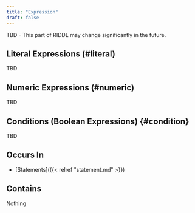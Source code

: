 ```yaml
---
title: "Expression"
draft: false
---
```


TBD - This part of RIDDL may change significantly in the future.

## Literal Expressions (#literal)
TBD

## Numeric Expressions (#numeric)
TBD

## Conditions (Boolean Expressions) {#condition}
TBD

## Occurs In
* [Statements]({{< relref "statement.md" >}})

## Contains
Nothing
